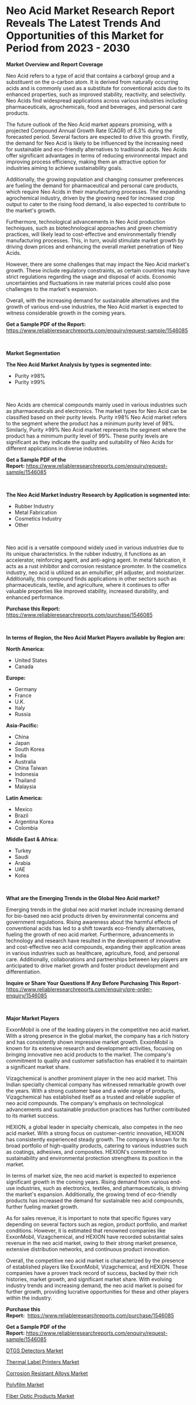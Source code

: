<p><h1>Neo Acid Market Research Report Reveals The Latest Trends And Opportunities of this Market for Period from 2023 - 2030</h1></p><p><strong>Market Overview and Report Coverage</strong></p>
<p><p>Neo Acid refers to a type of acid that contains a carboxyl group and a substituent on the α-carbon atom. It is derived from naturally occurring acids and is commonly used as a substitute for conventional acids due to its enhanced properties, such as improved stability, reactivity, and selectivity. Neo Acids find widespread applications across various industries including pharmaceuticals, agrochemicals, food and beverages, and personal care products.</p><p>The future outlook of the Neo Acid market appears promising, with a projected Compound Annual Growth Rate (CAGR) of 6.3% during the forecasted period. Several factors are expected to drive this growth. Firstly, the demand for Neo Acid is likely to be influenced by the increasing need for sustainable and eco-friendly alternatives to traditional acids. Neo Acids offer significant advantages in terms of reducing environmental impact and improving process efficiency, making them an attractive option for industries aiming to achieve sustainability goals.</p><p>Additionally, the growing population and changing consumer preferences are fueling the demand for pharmaceutical and personal care products, which require Neo Acids in their manufacturing processes. The expanding agrochemical industry, driven by the growing need for increased crop output to cater to the rising food demand, is also expected to contribute to the market's growth.</p><p>Furthermore, technological advancements in Neo Acid production techniques, such as biotechnological approaches and green chemistry practices, will likely lead to cost-effective and environmentally friendly manufacturing processes. This, in turn, would stimulate market growth by driving down prices and enhancing the overall market penetration of Neo Acids.</p><p>However, there are some challenges that may impact the Neo Acid market's growth. These include regulatory constraints, as certain countries may have strict regulations regarding the usage and disposal of acids. Economic uncertainties and fluctuations in raw material prices could also pose challenges to the market's expansion.</p><p>Overall, with the increasing demand for sustainable alternatives and the growth of various end-use industries, the Neo Acid market is expected to witness considerable growth in the coming years.</p></p>
<p><strong>Get a Sample PDF of the Report:</strong> <a href="https://www.reliableresearchreports.com/enquiry/request-sample/1546085">https://www.reliableresearchreports.com/enquiry/request-sample/1546085</a></p>
<p>&nbsp;</p>
<p><strong>Market Segmentation</strong></p>
<p><strong>The Neo Acid Market Analysis by types is segmented into:</strong></p>
<p><ul><li>Purity ≥98%</li><li>Purity ≥99%</li></ul></p>
<p>&nbsp;</p>
<p><p>Neo Acids are chemical compounds mainly used in various industries such as pharmaceuticals and electronics. The market types for Neo Acid can be classified based on their purity levels. Purity ≥98% Neo Acid market refers to the segment where the product has a minimum purity level of 98%. Similarly, Purity ≥99% Neo Acid market represents the segment where the product has a minimum purity level of 99%. These purity levels are significant as they indicate the quality and suitability of Neo Acids for different applications in diverse industries.</p></p>
<p><strong>Get a Sample PDF of the Report:</strong>&nbsp;<a href="https://www.reliableresearchreports.com/enquiry/request-sample/1546085">https://www.reliableresearchreports.com/enquiry/request-sample/1546085</a></p>
<p>&nbsp;</p>
<p><strong>The Neo Acid Market Industry Research by Application is segmented into:</strong></p>
<p><ul><li>Rubber Industry</li><li>Metal Fabrication</li><li>Cosmetics Industry</li><li>Other</li></ul></p>
<p>&nbsp;</p>
<p><p>Neo acid is a versatile compound widely used in various industries due to its unique characteristics. In the rubber industry, it functions as an accelerator, reinforcing agent, and anti-aging agent. In metal fabrication, it acts as a rust inhibitor and corrosion resistance promoter. In the cosmetics industry, neo acid is utilized as an emulsifier, pH adjuster, and moisturizer. Additionally, this compound finds applications in other sectors such as pharmaceuticals, textile, and agriculture, where it continues to offer valuable properties like improved stability, increased durability, and enhanced performance.</p></p>
<p><strong>Purchase this Report:</strong>&nbsp; <a href="https://www.reliableresearchreports.com/purchase/1546085">https://www.reliableresearchreports.com/purchase/1546085</a></p>
<p>&nbsp;</p>
<p><strong>In terms of Region, the Neo Acid Market Players available by Region are:</strong></p>
<p>
    <p> <strong> North America: </strong>
        <ul>
            <li>United States</li>
            <li>Canada</li>
        </ul>
        </p> 
    <p> <strong> Europe: </strong>
        <ul>
            <li>Germany</li>
            <li>France</li>
            <li>U.K.</li>
            <li>Italy</li>
            <li>Russia</li>
        </ul>
        </p> 
    <p> <strong> Asia-Pacific: </strong>
        <ul>
            <li>China</li>
            <li>Japan</li>
            <li>South Korea</li>
            <li>India</li>
            <li>Australia</li>
            <li>China Taiwan</li>
            <li>Indonesia</li>
            <li>Thailand</li>
            <li>Malaysia</li>
        </ul>
        </p> 
    <p> <strong> Latin America: </strong>
        <ul>
            <li>Mexico</li>
            <li>Brazil</li>
            <li>Argentina Korea</li>
            <li>Colombia</li>
        </ul>
        </p> 
    <p> <strong> Middle East & Africa: </strong>
        <ul>
            <li>Turkey</li>
            <li>Saudi</li>
            <li>Arabia</li>
            <li>UAE</li>
            <li>Korea</li>
        </ul>
    </p>
    </p>
<p>&nbsp;</p>
<p><strong>What are the Emerging Trends in the Global Neo Acid market?</strong></p>
<p><p>Emerging trends in the global neo acid market include increasing demand for bio-based neo acid products driven by environmental concerns and government regulations. Rising awareness about the harmful effects of conventional acids has led to a shift towards eco-friendly alternatives, fueling the growth of neo acid market. Furthermore, advancements in technology and research have resulted in the development of innovative and cost-effective neo acid compounds, expanding their application areas in various industries such as healthcare, agriculture, food, and personal care. Additionally, collaborations and partnerships between key players are anticipated to drive market growth and foster product development and differentiation.</p></p>
<p><strong>Inquire or Share Your Questions If Any Before Purchasing This Report</strong>- <a href="https://www.reliableresearchreports.com/enquiry/pre-order-enquiry/1546085">https://www.reliableresearchreports.com/enquiry/pre-order-enquiry/1546085</a></p>
<p>&nbsp;</p>
<p><strong>Major Market Players</strong></p>
<p><p>ExxonMobil is one of the leading players in the competitive neo acid market. With a strong presence in the global market, the company has a rich history and has consistently shown impressive market growth. ExxonMobil is known for its extensive research and development activities, focusing on bringing innovative neo acid products to the market. The company's commitment to quality and customer satisfaction has enabled it to maintain a significant market share.</p><p>Vizagchemical is another prominent player in the neo acid market. This Indian specialty chemical company has witnessed remarkable growth over the years. With a strong customer base and a wide range of products, Vizagchemical has established itself as a trusted and reliable supplier of neo acid compounds. The company's emphasis on technological advancements and sustainable production practices has further contributed to its market success.</p><p>HEXION, a global leader in specialty chemicals, also competes in the neo acid market. With a strong focus on customer-centric innovation, HEXION has consistently experienced steady growth. The company is known for its broad portfolio of high-quality products, catering to various industries such as coatings, adhesives, and composites. HEXION's commitment to sustainability and environmental protection strengthens its position in the market.</p><p>In terms of market size, the neo acid market is expected to experience significant growth in the coming years. Rising demand from various end-use industries, such as electronics, textiles, and pharmaceuticals, is driving the market's expansion. Additionally, the growing trend of eco-friendly products has increased the demand for sustainable neo acid compounds, further fueling market growth.</p><p>As for sales revenue, it is important to note that specific figures vary depending on several factors such as region, product portfolio, and market conditions. However, it is estimated that renowned companies like ExxonMobil, Vizagchemical, and HEXION have recorded substantial sales revenue in the neo acid market, owing to their strong market presence, extensive distribution networks, and continuous product innovation.</p><p>Overall, the competitive neo acid market is characterized by the presence of established players like ExxonMobil, Vizagchemical, and HEXION. These companies have a proven track record of success, backed by their rich histories, market growth, and significant market share. With evolving industry trends and increasing demand, the neo acid market is poised for further growth, providing lucrative opportunities for these and other players within the industry.</p></p>
<p><strong>Purchase this Report:</strong>&nbsp;&nbsp;<a href="https://www.reliableresearchreports.com/purchase/1546085">https://www.reliableresearchreports.com/purchase/1546085</a></p>
<p></p>
<p><strong>Get a Sample PDF of the Report:</strong>&nbsp;<a href="https://www.reliableresearchreports.com/enquiry/request-sample/1546085">https://www.reliableresearchreports.com/enquiry/request-sample/1546085</a></p>
<p><p><a href="https://medium.com/@adityalohrp23/dtgs-detectors-market-insight-market-trends-growth-forecasted-from-2023-to-2030-08232b70215c">DTGS Detectors Market</a></p><p><a href="https://medium.com/@rameshramurp23/thermal-label-printers-market-trends-forecast-and-competitive-analysis-to-2030-d66439deac8e">Thermal Label Printers Market</a></p><p><a href="https://github.com/dzharov81/Market-Research-Report-List-1/blob/main/corrosion-resistant-alloys-market.md">Corrosion Resistant Alloys Market</a></p><p><a href="https://github.com/scarol104/Market-Research-Report-List-1/blob/main/polyfilm-market.md">Polyfilm Market</a></p><p><a href="https://medium.com/@robbleannon/fiber-optic-products-market-analysis-and-sze-forecasted-for-period-from-2023-to-2030-33eb26c1ceab">Fiber Optic Products Market</a></p></p>